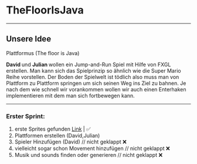 # TheFloorIsJava

--------

## Unsere Idee

Plattformus (The floor is Java)

<strong> David </strong> und <strong> Julian </strong> wollen ein Jump-and-Run Spiel mit Hilfe von FXGL erstellen.
Man kann sich das Spielprinzip so ähnlich wie die Super Mario Reihe vorstellen.
Der Boden der Spielwelt ist tödlich also muss man von Plattform zu Plattform springen um sich seinen Weg ins Ziel zu bahnen.
Je nach dem wie schnell wir vorankommen wollen wir auch einen Enterhaken implementieren mit dem man sich fortbewegen kann.

-----


### Erster Sprint:
1. erste Sprites gefunden [Link](https://alfredsheep.itch.io/simple-platformer-tileset-8x8-and-16x16) | ✅
2. Plattformen erstellen (David,Julian) 
3. Spieler Hinzufügen (David) // nicht geklappt ❌
4. vielleicht sogar schon Movement hinzufügen // nicht geklappt ❌
5. Musik und sounds finden oder generieren // nicht geklappt ❌